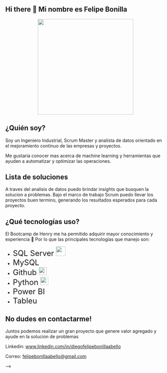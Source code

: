 ## Hi there 👋 Mi nombre es Felipe Bonilla

<p align="center">
<img src="datos.JEPG"  height=300>
</p>

## ¿Quién soy?
Soy un Ingeniero Industrial, Scrum Master y analista de datos orientado en el mejoramiento continuo de las empresas y proyectos.

Me gustaria conocer mas acerca de machine learning y herramientas que ayuden a automatizar y optimizar las operaciones.

## Lista de soluciones
A traves del analisis de datos puedo brindar insights que busquen la solucion a problemas.
Bajo el marco de trabajo Scrum puedo llevar los proyectos buen termino, generando los resultados esperados para cada proyecto.


## ¿Qué tecnologías uso?
El Bootcamp de Henry me ha permitido adquirir mayor conocimiento y experiencia 🚀 Por lo que las principales tecnologías que manejo son:

* <span style="font-size: 24px;">SQL Server </span> <img src="https://upload.wikimedia.org/wikipedia/de/8/8c/Microsoft_SQL_Server_Logo.svg" width="30" />
* <span style="font-size: 24px;">MySQL
* <span style="font-size: 24px;">Github </span> <img src="https://github.githubassets.com/images/modules/logos_page/GitHub-Mark.png" width="25" /> <br>
* <span style="font-size: 24px;">Python </span> <img src="https://upload.wikimedia.org/wikipedia/commons/c/c3/Python-logo-notext.svg" width="25" /><br>
* <span style="font-size: 24px;">Power BI
* <span style="font-size: 24px;">Tableu

## No dudes en contactarme!
Juntos podemos realizar un gran proyecto que genere valor agregado y ayude en la solucion de problemas

Linkedin: www.linkedin.com/in/diegofelipebonillaabello

Correo: felipebonillaabello@gmail.com

-->
